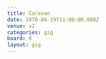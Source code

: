 ```yaml
---
title: Caravan
date: 1970-04-19T11:00:00.000Z
venue: v2
categories: gig
board: 8
layout: gig
---
```

